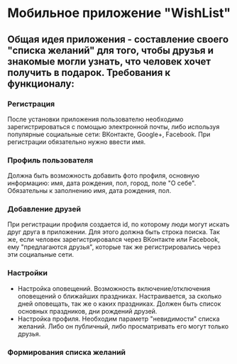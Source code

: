 Мобильное приложение "WishList"
========================
Общая идея приложения - составление своего "списка желаний" для того, 
чтобы друзья и знакомые могли узнать, что человек хочет получить в подарок.
Требования к функционалу:
---------------------------
### Регистрация ###
После установки приложения пользователю необходимо зарегистрироваться с помощью электронной почты, либо используя популярные
социальные сети: ВКонтакте, Google+, Facebook.
При регистрации обязательно нужно ввести имя.
### Профиль пользователя ###
Должна быть возможность добавить фото профиля, основную информацию: имя, дата рождения, пол, город,
поле "О себе". Обязательны к заполнению имя, дата рождения, пол.
### Добавление друзей ###
При регистрации профиля создается id, по которому люди могут искать друг друга в приложении. Для этого должна
быть строка поиска. Так же, если человек зарегистрировался через ВКонтакте или Facebook, ему "предлагаются друзья",
которые так же регистрировались через эти социальные сети.
### Настройки ###
+ Настройка оповещений. Возможность включение/отключения оповещений о ближайших праздниках. 
Настраивается, за сколько дней оповещать, так же о каких праздниках. Должен быть список основных праздников, дни 
рождений друзей.
+ Настройка профиля. Необходим параметр "невидимости" списка желаний. Либо он публичный, либо
просматривать его могут только друзья.
### Формирования списка желаний ###
